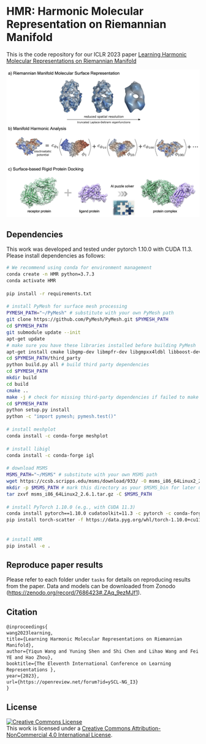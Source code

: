 # HMR: Harmonic Molecular Representation on Riemannian Manifold


This is the code repository for our ICLR 2023 paper 
[Learning Harmonic Molecular Representations on Riemannian Manifold](https://openreview.net/pdf?id=ySCL-NG_I3)

<p align='center'>
<img src='toc.png' alt='TOC' width=800>
</p>

## Dependencies

This work was developed and tested under pytorch 1.10.0 with CUDA 11.3. Please install dependencies as follows:


```bash
# We recommend using conda for environment management
conda create -n HMR python=3.7.3 
conda activate HMR

pip install -r requirements.txt

# install PyMesh for surface mesh processing
PYMESH_PATH="~/PyMesh" # substitute with your own PyMesh path
git clone https://github.com/PyMesh/PyMesh.git $PYMESH_PATH 
cd $PYMESH_PATH 
git submodule update --init
apt-get update
# make sure you have these libraries installed before building PyMesh
apt-get install cmake libgmp-dev libmpfr-dev libgmpxx4ldbl libboost-dev libboost-thread-dev libopenmpi-dev
cd $PYMESH_PATH/third_party
python build.py all # build third party dependencies
cd $PYMESH_PATH
mkdir build
cd build
cmake ..
make -j # check for missing third-party dependencies if failed to make
cd $PYMESH_PATH
python setup.py install
python -c "import pymesh; pymesh.test()"

# install meshplot
conda install -c conda-forge meshplot

# install libigl
conda install -c conda-forge igl

# download MSMS
MSMS_PATH="~/MSMS" # substitute with your own MSMS path
wget https://ccsb.scripps.edu/msms/download/933/ -O msms_i86_64Linux2_2.6.1.tar.gz
mkdir -p $MSMS_PATH # mark this directory as your $MSMS_bin for later use
tar zxvf msms_i86_64Linux2_2.6.1.tar.gz -C $MSMS_PATH

# install PyTorch 1.10.0 (e.g., with CUDA 11.3)
conda install pytorch==1.10.0 cudatoolkit=11.3 -c pytorch -c conda-forge
pip install torch-scatter -f https://data.pyg.org/whl/torch-1.10.0+cu113.html


# install HMR
pip install -e . 

```


## Reproduce paper results

Please refer to each folder under `tasks` for details on reproducing results from the paper. 
Data and models can be downloaded from Zonodo (https://zenodo.org/record/7686423#.ZAq_9ezMJf1).

## Citation
```
@inproceedings{
wang2023learning,
title={Learning Harmonic Molecular Representations on Riemannian Manifold},
author={Yiqun Wang and Yuning Shen and Shi Chen and Lihao Wang and Fei YE and Hao Zhou},
booktitle={The Eleventh International Conference on Learning Representations },
year={2023},
url={https://openreview.net/forum?id=ySCL-NG_I3}
}
```

## License

<a rel="license" href="http://creativecommons.org/licenses/by-nc/4.0/"><img alt="Creative Commons License" style="border-width:0" src="https://i.creativecommons.org/l/by-nc/4.0/88x31.png" /></a><br />This work is licensed under a <a rel="license" href="http://creativecommons.org/licenses/by-nc/4.0/">Creative Commons Attribution-NonCommercial 4.0 International License</a>.